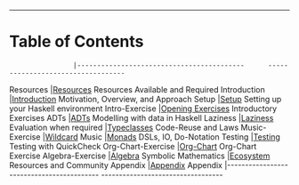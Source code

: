 ----

# Table of Contents

<div class="important">

<!-- Note: This is a special file that determines the order of the chapters                  -->
<!--       The lefthand column refers to the filename of the chapter in 'resources/markdown' -->
<!--       This column is removed before the markdown is processed for the table of contents -->

                    |------------------------------------------      ----------------------------------
Resources           |[Resources](#required-resources)                Resources Available and Required
Introduction        |[Introduction](#introduction)                   Motivation, Overview, and Approach
Setup               |[Setup](#setup)                                 Setting up your Haskell environment
Intro-Exercise      |[Opening Exercises](#opening-exercises)         Introductory Exercises
ADTs                |[ADTs](#adts-algebraic-data-types)              Modelling with data in Haskell
Laziness            |[Laziness](#laziness)                           Evaluation when required
                    |[Typeclasses](#typeclasses)                     Code-Reuse and Laws
Music-Exercise      |[Wildcard](#wildcard)                           Music
                    |[Monads](#monads)                               DSLs, IO, Do-Notation
Testing             |[Testing](#exercise---testing)                  Testing with QuickCheck
Org-Chart-Exercise  |[Org-Chart](#exercise---org-chart)              Org-Chart Exercise
Algebra-Exercise    |[Algebra](#exercise---symbolic-differentiation) Symbolic Mathematics
                    |[Ecosystem](#ecosystem)                         Resources and Community
Appendix            |[Appendix](#appendix)                           Appendix
                    |------------------------------------------      ----------------------------------

</div>
